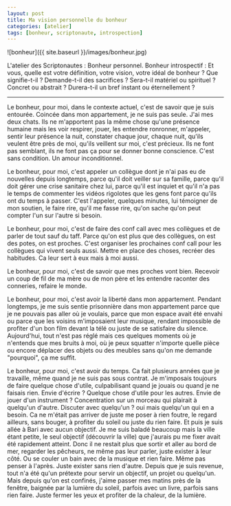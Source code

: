 ```yaml
---
layout: post
title: Ma vision personnelle du bonheur
categories: [atelier]
tags: [bonheur, scriptonaute, introspection]
---
```


![bonheur]({{ site.baseurl }}/images/bonheur.jpg)

L'atelier des Scriptonautes : Bonheur personnel.
Bonheur introspectif : Et vous, quelle est votre définition, votre vision, votre idéal de bonheur ? Que signifie-t-il ? Demande-t-il des sacrifices ?
Sera-t-il matériel ou spirituel ? Concret ou abstrait ? Durera-t-il un bref instant ou éternellement ?

---

Le bonheur, pour moi, dans le contexte actuel, c'est de savoir que je suis entourée. 
Coincée dans mon appartement, je ne suis pas seule. J'ai mes deux chats. Ils ne m'apportent pas la même chose qu'une présence humaine mais les voir respirer, jouer, les entendre ronronner, m'appeler, sentir leur présence la nuit, constater chaque jour, chaque nuit, qu'ils veulent être près de moi, qu'ils veillent sur moi, c'est précieux. Ils ne font pas semblant, ils ne font pas ça pour se donner bonne conscience. C'est sans condition. Un amour inconditionnel.

Le bonheur, pour moi, c'est appeler un collègue dont je n'ai pas eu de nouvelles depuis longtemps, parce qu'il doit veiller sur sa famille, parce qu'il doit gérer une crise sanitaire chez lui, parce qu'il est inquiet et qu'il n'a pas le temps de commenter les vidéos rigolotes que les gens font parce qu'ils ont du temps à passer. C'est l'appeler, quelques minutes, lui témoigner de mon soutien, le faire rire, qu'il me fasse rire, qu'on sache qu'on peut compter l'un sur l'autre si besoin.

Le bonheur, pour moi, c'est de faire des conf call avec mes collègues et de parler de tout sauf du taff. Parce qu'on est plus que des collègues, on est des potes, on est proches. C'est organiser les prochaines conf call pour les collègues qui vivent seuls aussi. Mettre en place des choses, recréer des habitudes. Ca leur sert à eux mais à moi aussi.

Le bonheur, pour moi, c'est de savoir que mes proches vont bien. Recevoir un coup de fil de ma mère ou de mon père et les entendre raconter des conneries, refaire le monde.

Le bonheur, pour moi, c'est avoir la liberté dans mon appartement. Pendant longtemps, je me suis sentie prisonnière dans mon appartement parce que je ne pouvais pas aller où je voulais, parce que mon espace avait été envahi ou parce que les voisins m'imposaient leur musique, rendant impossible de profiter d'un bon film devant la télé ou juste de se satisfaire du silence. Aujourd'hui, tout n'est pas réglé mais ces quelques moments où je n'entends que mes bruits à moi, où je peux squatter n'importe quelle pièce ou encore déplacer des objets ou des meubles sans qu'on me demande "pourquoi", ça me suffit.

Le bonheur, pour moi, c'est avoir du temps. Ca fait plusieurs années que je travaille, même quand je ne suis pas sous contrat. Je m'imposais toujours de faire quelque chose d'utile, culpabilisant quand je jouais ou quand je ne faisais rien. Envie d'écrire ? Quelque chose d'utile pour les autres. Envie de jouer d'un instrument ? Concentration sur un morceau qui plairait à quelqu'un d'autre. Discuter avec quelqu'un ? oui mais quelqu'un qui en a besoin. Ca ne m'était pas arriver de juste me poser à rien foutre, le regard ailleurs, sans bouger, à profiter du soleil ou juste du rien faire. Et puis je suis allée à Bari avec aucun objectif. Je me suis baladé beaucoup mais la ville étant petite, le seul objectif (découvrir la ville) que j'aurais pu me fixer avait été rapidement atteint. Donc il ne restait plus que sortir et aller au bord de mer, regarder les pêcheurs, ne même pas leur parler, juste exister à leur côté. Ou se couler un bain avec de la musique et rien faire. Même pas penser à l'après. Juste exister sans rien d'autre. Depuis que je suis revenue, tout n'a été qu'un prétexte pour servir un objectif, un projet ou quelqu'un. Mais depuis qu'on est confinés, j'aime passer mes matins près de la fenêtre, baignée par la lumière du soleil, parfois avec un livre, parfois sans rien faire. Juste fermer les yeux et profiter de la chaleur, de la lumière.
